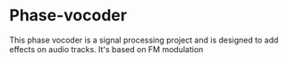# Phase-vocoder
This phase vocoder is a signal processing project and is designed to add effects on audio tracks. It's based on FM modulation 
